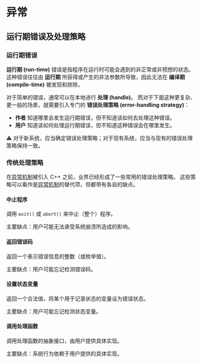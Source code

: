 # 异常

## 运行期错误及处理策略

### 运行期错误
**运行期 (run-time)** 错误是指程序在运行时可能会遇到的非正常或非预想的状态。
这种错误往往由 **运行期** 所获得或产生的非法参数所导致，因此无法在 **编译期 (compile-time)** 被发现和排除。

对于简单的错误，通常可以在本地进行 **处理 (handle)**。
而对于下面这种更复杂、更一般的场景，就需要引入专门的 **错误处理策略 (error-handling strategy)**：
- **作者** 知道哪里会发生运行期错误，但不知道该如何去处理这种错误。
- **用户** 知道该如何处理运行期错误，但不知道这种错误会在哪里发生。

⚠️ 对于新系统，应当确定错误处理策略；对于现有系统，应当与现有的错误处理策略保持一致。

### 传统处理策略
在[异常机制](#异常机制)被引入 C++ 之前，业界已经形成了一些常用的错误处理策略。
这些策略可以看作是[异常机制](#异常机制)的替代项，但都带有各自的缺点。

#### 中止程序
调用 `exit()` 或 `abort()` 来中止（整个）程序。

主要缺点：用户可能无法承受系统崩溃所造成的影响。

#### 返回错误码
返回一个表示错误信息的整数（或枚举值）。

主要缺点：用户可能忘记检测错误码。

#### 设置状态变量
返回一个合法值，将某个用于记录状态的变量设为错误状态。

主要缺点：用户可能忘记检测状态变量。

#### 调用处理函数
调用处理函数的抽象接口，由用户提供具体实现。

主要缺点：系统行为依赖于用户提供的具体实现。

